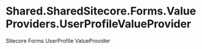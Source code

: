 # Shared.SharedSitecore.Forms.ValueProviders.UserProfileValueProvider
Sitecore Forms UserProfile ValueProvider
